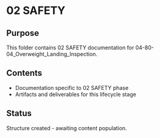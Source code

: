 # 02 SAFETY

## Purpose
This folder contains 02 SAFETY documentation for 04-80-04_Overweight_Landing_Inspection.

## Contents
- Documentation specific to 02 SAFETY phase
- Artifacts and deliverables for this lifecycle stage

## Status
Structure created - awaiting content population.

